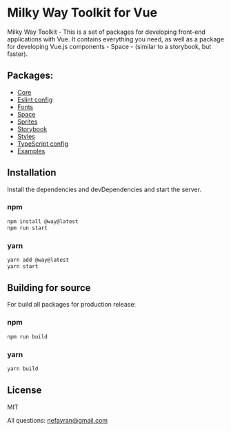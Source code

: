 # Milky Way Toolkit for Vue

Milky Way Toolkit - This is a set of packages for developing front-end applications with Vue. It contains everything you need, as well as a package for developing Vue.js components - Space - (similar to a storybook, but faster).

## Packages:

- [Core](packages/core/README.md)
- [Eslint config](packages/eslint-config/README.md)
- [Fonts](packages/fonts/README.md)
- [Space](packages/space/README.md)
- [Sprites](packages/sprites/README.md)
- [Storybook](packages/storybook/README.md)
- [Styles](packages/styles/README.md)
- [TypeScript config](packages/tsconfig/README.md)
- [Examples](packages/examples/README.md)

## Installation

Install the dependencies and devDependencies and start the server.

### npm
```sh
npm install @way@latest
npm run start
```
### yarn
```sh
yarn add @way@latest
yarn start
```

## Building for source

For build all packages for production release:

### npm
```sh
npm run build
```
### yarn
```sh
yarn build
```

## License

MIT

All questions: nefayran@gmail.com
